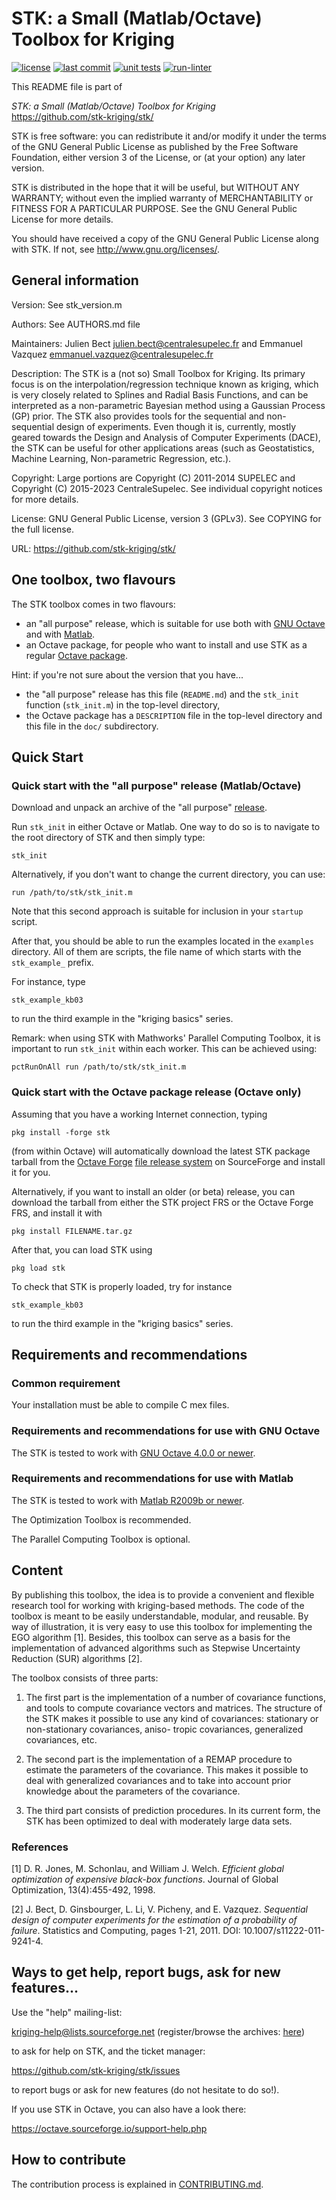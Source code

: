 # STK: a Small (Matlab/Octave) Toolbox for Kriging

[![license](https://img.shields.io/github/license/stk-kriging/stk)](COPYING)
[![last commit](https://img.shields.io/github/last-commit/stk-kriging/stk/master)](https://github.com/stk-kriging/stk/commits/main)
[![unit tests](https://github.com/stk-kriging/stk/actions/workflows/run-tests.yml/badge.svg)](https://github.com/stk-kriging/stk/actions/workflows/run-tests.yml)
[![run-linter](https://github.com/stk-kriging/stk/actions/workflows/run-linter.yml/badge.svg)](https://github.com/stk-kriging/stk/actions/workflows/run-linter.yml)

This README file is part of

*STK: a Small (Matlab/Octave) Toolbox for Kriging*  
<https://github.com/stk-kriging/stk/>

STK is free software: you can redistribute it and/or modify it under
the terms of the GNU General Public License as published by the Free
Software Foundation,  either version 3  of the License, or  (at your
option) any later version.

STK is distributed  in the hope that it will  be useful, but WITHOUT
ANY WARRANTY;  without even the implied  warranty of MERCHANTABILITY
or FITNESS  FOR A  PARTICULAR PURPOSE.  See  the GNU  General Public
License for more details.

You should  have received a copy  of the GNU  General Public License
along with STK.  If not, see <http://www.gnu.org/licenses/>.


## General information

   Version:      See stk_version.m

   Authors:      See AUTHORS.md file

   Maintainers:  Julien Bect <julien.bect@centralesupelec.fr>
                 and Emmanuel Vazquez <emmanuel.vazquez@centralesupelec.fr>

   Description:  The STK is a (not so) Small Toolbox for Kriging. Its
                 primary focus is on the interpolation/regression
                 technique known as kriging, which is very closely related
                 to Splines and Radial Basis Functions, and can be
                 interpreted as a non-parametric Bayesian method using a
                 Gaussian Process (GP) prior. The STK also provides tools
                 for the sequential and non-sequential design of
                 experiments. Even though it is, currently, mostly geared
                 towards the Design and Analysis of Computer Experiments
                 (DACE), the STK can be useful for other applications
                 areas (such as Geostatistics, Machine Learning,
                 Non-parametric Regression, etc.).

   Copyright:    Large portions are Copyright (C) 2011-2014 SUPELEC
                 and Copyright (C) 2015-2023 CentraleSupelec.
                 See individual copyright notices for more details.

   License:      GNU General Public License, version 3 (GPLv3).
                 See COPYING for the full license.

   URL:          <https://github.com/stk-kriging/stk/>


## One toolbox, two flavours

The STK toolbox comes in two flavours:

 * an "all purpose" release, which is suitable for use both with
   [GNU Octave](http://www.gnu.org/software/octave/)
   and with [Matlab](https://www.mathworks.com/products/matlab/).
 * an Octave package, for people who want to install and use STK as a
   regular [Octave package](http://www.gnu.org/software/octave/doc/interpreter/Packages.html#Packages).

Hint: if you're not sure about the version that you have...

 * the "all purpose" release has this file (`README.md`) and the `stk_init`
   function (`stk_init.m`) in the top-level directory,
 * the Octave package has a `DESCRIPTION` file in the top-level directory
   and this file in the `doc/` subdirectory.


## Quick Start

### Quick start with the "all purpose" release (Matlab/Octave)

Download and unpack an archive of the "all purpose"
[release](https://github.com/stk-kriging/stk/releases).

Run `stk_init` in either Octave or Matlab.  One way to do so is to navigate
to the root directory of STK and then simply type:
```
stk_init
```
Alternatively, if you don't want to change the current directory, you can use:
```
run /path/to/stk/stk_init.m
```
Note that this second approach is suitable for inclusion in your `startup` script.

After that, you should be able to run the examples located in the `examples`
directory.  All of them are scripts, the file name of which starts with
the `stk_example_` prefix.

For instance, type
```
stk_example_kb03
```
to run the third example in the "kriging basics" series.

Remark: when using STK with Mathworks' Parallel Computing Toolbox, it is
important to run `stk_init` within each worker.  This can be achieved using:
```
pctRunOnAll run /path/to/stk/stk_init.m
```


### Quick start with the Octave package release (Octave only)

Assuming that you have a working Internet connection, typing
```
pkg install -forge stk
```
(from within Octave) will automatically download the latest STK package tarball from the
[Octave Forge](http://octave.sourceforge.net/)
[file release system](https://sourceforge.net/projects/octave/files/)
on SourceForge and install it for you.

Alternatively, if you want to install an older (or beta) release, you can download
the tarball from either the STK project FRS or the Octave Forge FRS, and install it
with
```
pkg install FILENAME.tar.gz
```

After that, you can load STK using
```
pkg load stk
```

To check that STK is properly loaded, try for instance
```
stk_example_kb03
```
to run the third example in the "kriging basics" series.


## Requirements and recommendations

### Common requirement

   Your installation must be able to compile C mex files.

### Requirements and recommendations for use with GNU Octave

   The STK is tested to work with
   [GNU Octave 4.0.0 or newer](https://wiki.octave.org/Release_History).


### Requirements and recommendations for use with Matlab

   The STK is tested to work with
   [Matlab R2009b or newer](https://en.wikipedia.org/wiki/MATLAB#Release_history).

   The Optimization Toolbox is recommended.

   The Parallel Computing Toolbox is optional.


## Content

   By publishing this toolbox, the  idea is to provide a convenient and
   flexible research tool for  working with kriging-based methods.  The
   code of the  toolbox is meant to be  easily understandable, modular,
   and reusable.  By  way of illustration, it is very  easy to use this
   toolbox for implementing the EGO algorithm [1].
   Besides, this toolbox  can serve  as a basis for  the implementation
   of  advanced algorithms such as Stepwise Uncertainty Reduction (SUR)
   algorithms [2].

   The toolbox consists of three parts:

   1. The  first part is the  implementation of a  number of covariance
      functions, and tools to  compute covariance vectors and matrices.
      The structure  of the STK  makes it possible  to use any  kind of
      covariances:  stationary  or  non-stationary covariances,  aniso-
      tropic covariances, generalized  covariances, etc.

   2. The  second part  is the implementation  of a REMAP  procedure to
      estimate the parameters of the covariance. This makes it possible
      to  deal with generalized  covariances and  to take  into account
      prior knowledge about the parameters of the covariance.

   3. The third part consists of prediction procedures.  In its current
      form,  the STK has been optimized  to deal with  moderately large
      data sets.

### References

[1] D. R. Jones, M. Schonlau, and William J. Welch. *Efficient global
optimization of expensive black-box functions*.  Journal of Global
Optimization, 13(4):455-492, 1998.

[2] J. Bect, D. Ginsbourger, L. Li, V. Picheny, and E. Vazquez.
*Sequential design of computer experiments for the estimation of a
probability of failure*.  Statistics and Computing, pages 1-21, 2011.
DOI: 10.1007/s11222-011-9241-4.


## Ways to get help, report bugs, ask for new features...

   Use the "help" mailing-list:

   <kriging-help@lists.sourceforge.net>
   (register/browse the archives: [here](https://sourceforge.net/p/kriging/mailman))

   to ask for help on STK, and the ticket manager:

   <https://github.com/stk-kriging/stk/issues>

   to report bugs or ask for new features (do not hesitate to do so!).

   If you use STK in Octave, you can also have a look there:

   <https://octave.sourceforge.io/support-help.php>


## How to contribute

   The contribution process is explained in
   [CONTRIBUTING.md](https://github.com/stk-kriging/stk/blob/master/.github/CONTRIBUTING.md).


